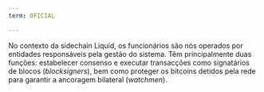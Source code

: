 ```yaml
---
term: OFICIAL

---
```

No contexto da sidechain Liquid, os funcionários são nós operados por entidades responsáveis pela gestão do sistema. Têm principalmente duas funções: estabelecer consenso e executar transacções como signatários de blocos (*blocksigners*), bem como proteger os bitcoins detidos pela rede para garantir a ancoragem bilateral (*watchmen*).